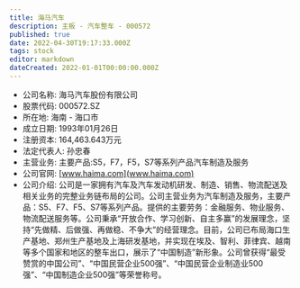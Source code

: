 ```yaml
---
title: 海马汽车
description: 主板 - 汽车整车 - 000572
published: true
date: 2022-04-30T19:17:33.000Z
tags: stock
editor: markdown
dateCreated: 2022-01-01T00:00:00.000Z
---
```


- 公司名称: 海马汽车股份有限公司
- 股票代码: 000572.SZ
- 所在地: 海南 - 海口市
- 成立日期: 1993年01月26日
- 注册资本: 164,463.643万元
- 法定代表人: 孙忠春
- 主营业务: 主要产品:S5，F7，F5，S7等系列产品汽车制造及服务
- 公司官网: [www.haima.com](www.haima.com)
- 公司介绍: 公司是一家拥有汽车及汽车发动机研发、制造、销售、物流配送及相关业务的完整业务链布局的公司。公司主营业务为汽车制造及服务，主要产品：S5、F7、F5、S7等系列产品。提供的主要劳务：金融服务、物业服务、物流配送服务等。公司秉承“开放合作、学习创新、自主多赢”的发展理念，坚持“先做精、后做强、再做稳、不争大”的经营理念。目前，公司已布局海口生产基地、郑州生产基地及上海研发基地，并实现在埃及、智利、菲律宾、越南等多个国家和地区的整车出口，展示了“中国制造”新形象。公司曾获得“最受赞赏的中国公司”、“中国民营企业500强”、“中国民营企业制造业500强”、“中国制造企业500强”等荣誉称号。



